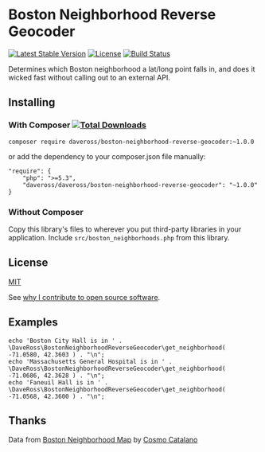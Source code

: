 # Boston Neighborhood Reverse Geocoder
[![Latest Stable Version](https://poser.pugx.org/daveross/boston-neighborhood-reverse-geocoder/v/stable)](https://packagist.org/packages/daveross/boston-neighborhood-reverse-geocoder) [![License](https://poser.pugx.org/daveross/boston-neighborhood-reverse-geocoder/license)](https://packagist.org/packages/daveross/boston-neighborhood-reverse-geocoder) [![Build Status](https://travis-ci.org/daveross/boston-neighborhood-reverse-geocoder.svg?branch=master)](https://travis-ci.org/daveross/boston-neighborhood-reverse-geocoder)

Determines which Boston neighborhood a lat/long point falls in, and does it wicked fast without calling out to an external API.

## Installing

### With Composer [![Total Downloads](https://poser.pugx.org/daveross/boston-neighborhood-reverse-geocoder/downloads)](https://packagist.org/packages/daveross/boston-neighborhood-reverse-geocoder)

```
composer require daveross/boston-neighborhood-reverse-geocoder:~1.0.0
```

or add the dependency to your composer.json file manually:

```
"require": {
	"php": ">=5.3",
	"daveross/daveross/boston-neighborhood-reverse-geocoder": "~1.0.0"
}
```

### Without Composer

Copy this library's files to wherever you put third-party libraries in your application. Include `src/boston_neighborhoods.php` from this library.

## License

[MIT](http://daveross.mit-license.org/)

See [why I contribute to open source software](https://medium.com/@csixty4/why-i-write-open-source-software-6d3569c85e64).

## Examples

```
echo 'Boston City Hall is in ' . \DaveRoss\BostonNeighborhoodReverseGeocoder\get_neighborhood( -71.0580, 42.3603 ) . "\n";
echo 'Massachusetts General Hospital is in ' . \DaveRoss\BostonNeighborhoodReverseGeocoder\get_neighborhood( -71.0686, 42.3628 ) . "\n";
echo 'Faneuil Hall is in ' . \DaveRoss\BostonNeighborhoodReverseGeocoder\get_neighborhood( -71.0568, 42.3600 ) . "\n";
```

## Thanks

Data from [Boston Neighborhood Map](http://bostonneighborhoodmap.com/) by [Cosmo Catalano](http://cosmocatalano.com/)
